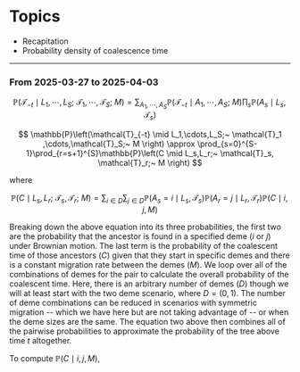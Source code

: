 # Topics

- Recapitation
- Probability density of coalescence time

---

### From 2025-03-27 to 2025-04-03

$$
\mathbb{P}\left(\mathcal{T}_{-t} \mid  L_1,\cdots,L_S;~ \mathcal{T}_1 ,\cdots,\mathcal{T}_S;~ M \right) = \sum_{A_{1},\cdots, A_{S}}   \mathbb{P}(\mathcal{T}_{-t} \mid A_{1},\cdots, A_{S};~ M)  \prod_s  \mathbb{P}(A_{s} \mid  L_s, \mathcal{T}_s ) 
$$

$$
\mathbb{P}\left(\mathcal{T}_{-t} \mid  L_1,\cdots,L_S;~ \mathcal{T}_1 ,\cdots,\mathcal{T}_S;~ M \right) \approx \prod_{s=0}^{S-1}\prod_{r=s+1}^{S}\mathbb{P}\left(C \mid L_s,L_r;~ \mathcal{T}_s, \mathcal{T}_r;~ M \right)
$$

where

$$
\mathbb{P}\left(C \mid L_s,L_r;~ \mathcal{T}_s, \mathcal{T}_r;~ M \right) = \sum_{i \in D}\sum_{j \in D}\mathbb{P}\left(A_s=i \mid L_s,\mathcal{T}_s \right) \mathbb{P}\left(A_r=j \mid L_r,\mathcal{T}_r \right)\mathbb{P}\left(C \mid i,j,M \right)
$$

Breaking down the above equation into its three probabilities, the first two are the probability that the ancestor is found in a specified deme ($i$ or $j$) under Brownian motion. The last term is the probability of the coalescent time of those ancestors ($C$) given that they start in specific demes and there is a constant migration rate between the demes ($M$). We loop over all of the combinations of demes for the pair to calculate the overall probability of the coalescent time. Here, there is an arbitrary number of demes ($D$) though we will at least start with the two deme scenario, where $D = (0, 1)$. The number of deme combinations can be reduced in scenarios with symmetric migration -- which we have here but are not taking advantage of -- or when the deme sizes are the same. The equation two above then combines all of the pairwise probabilities to approximate the probability of the tree above time $t$ altogether. 

To compute $\mathbb{P}\left(C \mid i,j,M \right)$,